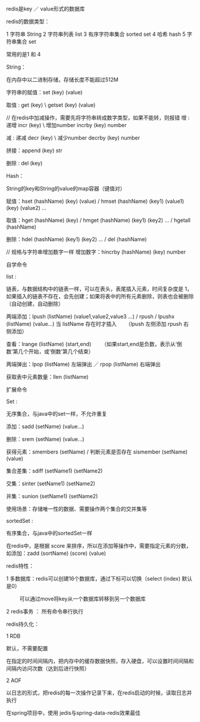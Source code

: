 redis是key ／ value形式的数据库

redis的数据类型：

1 字符串 String
2 字符串列表 list
3 有序字符串集合 sorted set
4 哈希 hash
5 字符串集合 set

常用的是1 和 4

String：

在内存中以二进制存储，存储长度不能超过512M

字符串的赋值：set (key) (value)

取值 : get (key) \ getset (key) (value)

// 在redis中加减操作，需要先将字符串转成数字类型，如果不能转，则报错
增 : 递增 incr (key) \ 增加number incrby (key) number

减 : 递减 decr (key) \ 减少number decrby (key) number

拼接：append (key) str 

删除 : del (key)


Hash：

String的key和String的value的map容器（键值对）

赋值：hset (hashName) (key) (value) / hmset (hashName) (key1) (value1) (key) (value2) ...

取值：hget (hashName) (key) / hmget (hashName) (key1) (key2) ... / hgetall (hashName)

删除：hdel (hashName) (key1) (key2) ... / del (hashName)

// 规格与字符串增加数字一样
增加数字：hincrby (hashName) (key) number

自学命令

list : 

链表，与数据结构中的链表一样，可以在表头，表尾插入元素，时间复杂度是 1，如果插入的链表不存在，会先创建；如果将表中的所有元素删除，则表也会被删除（自动创建，自动删除）

两端添加：lpush (listName) (value1,value2,value3 ...) / rpush / lpushx (listName) (value...) 当 listName 存在时才插入       （lpush 左侧添加 rpush 右侧添加）

查看：lrange (listName) (start,end)        （如果start,end是负数，表示从‘倒数’第几个开始，或‘倒数’第几个结束）

两端弹出：lpop (listName) 左端弹出 ／ rpop (listName) 右端弹出

获取表中元素数量：llen (listName)

扩展命令

Set : 

无序集合，与java中的set一样，不允许重复

添加：sadd (setName) (value...)

删除：srem (setName) (value...)

获得元素：smembers (setName) / 判断元素是否存在 sismember (setName) (value)

集合差集：sdiff (setName1) (setName2)

交集：sinter (setName1) (setName2)

并集：sunion (setName1) (setName2)

使用场景：存储唯一性的数据、需要操作两个集合的交并集等

sortedSet :

有序集合，与java中的sortedSet一样

在redis中，是根据 score 来排序，所以在添加等操作中，需要指定元素的分数，如添加：zadd (sortName) (score) (value)


redis特性：

1 多数据库：redis可以创建16个数据库，通过下标可以切换（select (index) 默认是0）
          
          可以通过move将key从一个数据库转移到另一个数据库

2 redis事务 ： 所有命令串行执行

redis持久化：

1 RDB

默认，不需要配置

在指定的时间间隔内，把内存中的缓存数据快照，存入硬盘，可以设置时间间隔和间隔内访问次数（达到后进行快照）

2 AOF

以日志的形式，把redis的每一次操作记录下来，在redis启动的时候，读取日志并执行


在spring项目中，使用 jedis与spring-data-redis效果最佳


